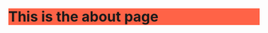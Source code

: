 <!DOCTYPE html>
<html>
<head>
<style>
body {
  background-image: url('website-backround.jpg');
}
</style>
  <title>Chompypotato</title>
  <link rel="icon" type="image/x-icon" href="/images/favicon (2).ico">
</head>
<body>

<h1 style="background-color:Tomato;">This is the about page</h1>

</body>
</html>
